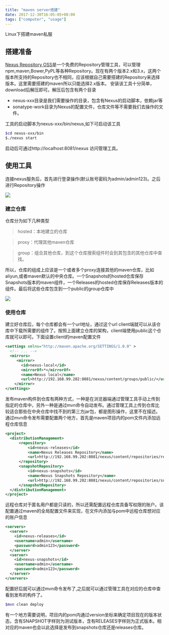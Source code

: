```yaml
---
title: "maven server搭建"
date: 2017-12-30T16:05:05+08:00
tags: ["computer", "usage"]
---
```

Linux下搭建maven私服
<!--more-->

## 搭建准备
[Nexus Repository OSS](https://www.sonatype.com/download-oss-sonatype)是一个免费的Repository管理工具，可以管理npm,maven,Bower,PyPL等各种Repository。现在有两个版本2.x和3.x，这两个版本所支持的Repository也不相同，应该根据自己需要搭建的Repository来选择版本。这里需要搭建的maven所以只能选择2.x版本。
安装该工具十分简单，download后解压即可。解压后包含有两个目录

+ nexus-xxx目录是我们需要操作的目录，包含有Nexus的启动脚本，依赖jar等
+ sonatype-work目录为Nexus的配置文件，仓库文件等不需要我们去操作的文件。

工具的启动脚本为nexus-xxx/bin/nexus,如下可启动该工具

``` bash
$cd nexus-xxx/bin
$./nexus start
```

启动后可通过http://localhost:8081/nexus 访问管理工具。

## 使用工具
连接nexus服务后，首先进行登录操作(默认账号密码为admin/admin123)。之后进行Repository操作

![](/assets/img/use/maven01.png)

### 建立仓库

仓库分为如下几种类型

> hosted：本地建立的仓库

> proxy：代理其他maven仓库

> group：组合其他仓库，到这个仓库搜索组件时会到其包含的其他仓库中查找。

所以，仓库的组成上应该是一个或者多个proxy连接其他的maven仓库，比如aliyun,或者maven默认的中央仓库。一个Snapshots的hosted仓库保存Snapshots版本的maven组件，一个Releases的hosted仓库保存Releases版本的组件。最后将这些仓库包含到一个public的group仓库中

![](/assets/img/use/maven02.png)

### 使用仓库
建立好仓库后，每个仓库都会有一个url地址，通过这个url client端就可以从该仓库中下载所需要的组件了。按照上面建立仓库的架构，client端使用public这个仓库就可以即可。下面设置client的maven配置文件

``` xml
<settings xmlns="http://maven.apache.org/SETTINGS/1.0.0" >
  <!-- ... -->
  <mirrors>
     <mirror>
       <id>nexus-local</id>
       <mirrorOf>*</mirrorOf>
       <name>Nexus local</name>
       <url>http://192.168.99.202:8081/nexus/content/groups/public/</url>
    </mirror>
</settings>
```

发布maven构件到仓库有两种方式，一种是在浏览器端通过管理工具手动上传到指定的仓库中，另外一种是通过mvn命令自动发布。通过管理工具上传到仓库比较适合那些在中央仓库中找不到的第三方jar包，都是图形操作，这里不在描述。通过mvn命令发布需要配置两个地方，首先是maven项目内的pom文件内添加远程仓库信息

``` xml
<project>
  <distributionManagement>
      <repository>
          <id>nexus-releases</id>
          <name>Nexus Releases Repository</name>
          <url>http://192.168.99.202:8081/nexus/content/repositories/releases/</url>
      </repository>
      <snapshotRepository>
          <id>nexus-snapshots</id>
          <name>Nexus Snapshots Repository</name>
          <url>http://192.168.99.202:8081/nexus/content/repositories/snapshots/</url>
      </snapshotRepository>
  </distributionManagement>
</project>
```

远程仓库对于匿名用户都是只读的，所以还需配置远程仓库具备写权限的账户。该配置通过maven的全局配置文件来实现，在文件内添加与pom中远程仓库想对应的账户信息

``` xml
<servers>
  <server>
    <id>nexus-releases</id>
    <username>admin</username>
    <password>admin123</password>
  </server>
  <server>
    <id>nexus-snapshots</id>
    <username>admin</username>
    <password>admin123</password>
  </server>
</servers>
```

配置好后就可以通过mvn命令发布了,之后就可以通过管理工具在对应的仓库中查看到发布的构件了。

``` bash
$mvn clean deploy
```

有一个地方需要说明，项目内的pom内通过version坐标来确定项目现在的版本状态，含有SNAPSHOT字样则为测试版本，含有RELEASES字样则为正式版本。相对应的maven也会以此选择是发布到snapshots仓库还是releases仓库。

